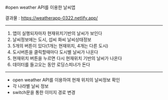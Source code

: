 #open weather API를 이용한 날씨앱

결과물 : https://weatherapp-0322.netlify.app/

---

1. 앱이 실행되자마자 현재위치기반의 날씨가 보인다
2. 날씨정보에는 도시, 섭씨 화씨 날씨상태정보
3. 5개의 버튼이 있다(1개는 현재위치, 4개는 다른 도시)
4. 도시버튼을 클릭할때마다 도시별 날씨가 나온다
5. 현재위치 버튼을 누르면 다시 현재위치 기반의 날씨가 나온다
6. 데이터를 들고오는 동안 로딩스피너가 돈다

---
- open weather API를 이용하여 현재 위치의 날씨정보 확인
- 각 나라별 날씨 정보
- switch문을 통한 이미지 경로 변경
